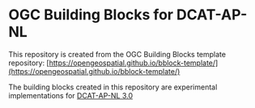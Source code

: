 # OGC Building Blocks for DCAT-AP-NL

This repository is created from the OGC Building Blocks template repository: [https://opengeospatial.github.io/bblock-template/](https://opengeospatial.github.io/bblock-template/)

The building blocks created in this repository are experimental implementations for [DCAT-AP-NL 3.0](https://github.com/Geonovum/DCAT-AP-NL30)

